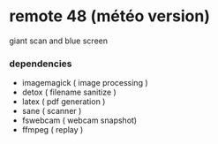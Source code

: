 # remote 48 (météo version)

giant scan and blue screen

### dependencies

- imagemagick ( image processing )
- detox 			( filename sanitize )
- latex				( pdf generation )
- sane 				( scanner )
- fswebcam    ( webcam snapshot)
- ffmpeg      ( replay )
